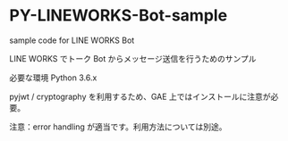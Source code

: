 # PY-LINEWORKS-Bot-sample
sample code for LINE WORKS Bot

LINE WORKS でトーク Bot からメッセージ送信を行うためのサンプル

必要な環境
  Python 3.6.x

pyjwt / cryptography を利用するため、GAE 上ではインストールに注意が必要。

注意：error handling が適当です。利用方法については別途。
